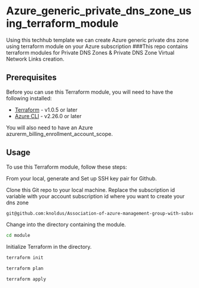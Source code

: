 # Azure_generic_private_dns_zone_using_terraform_module
Using this techhub template we can create Azure generic private dns zone using terraform module on your Azure subscription 
###This repo contains terraform modules for Private DNS Zones & Private DNS Zone Virtual Network Links creation.



## Prerequisites

Before you can use this Terraform module, you will need to have the following installed:

- [Terraform](https://www.terraform.io/downloads.html) - v1.0.5 or later
- [Azure CLI](https://docs.microsoft.com/en-us/cli/azure/install-azure-cli) - v2.26.0 or later

You will also need to have an Azure azurerm_billing_enrollment_account_scope. 

## Usage

To use this Terraform module, follow these steps:

From your local, generate and Set up SSH key pair for Github.

Clone this Git repo to your local machine.
Replace the subscription id variable with your account subscription  id where you want to create your dns zone

```bash
git@github.com:knoldus/Association-of-azure-management-group-with-subscription-using-terraform-module.git
```

Change into the directory containing the module.

```bash
cd module
```

Initialize Terraform in the directory.

```bash
terraform init
```
```bash
terraform plan
```
```bash
terraform apply
```


